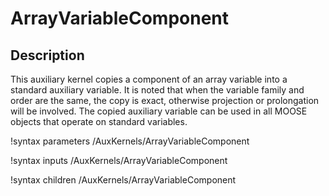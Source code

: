 # ArrayVariableComponent

## Description

This auxiliary kernel copies a component of an array variable into a standard auxiliary variable.
It is noted that when the variable family and order are the same, the copy is exact, otherwise projection or prolongation will be involved.
The copied auxiliary variable can be used in all MOOSE objects that operate on standard variables.

!syntax parameters /AuxKernels/ArrayVariableComponent

!syntax inputs /AuxKernels/ArrayVariableComponent

!syntax children /AuxKernels/ArrayVariableComponent
